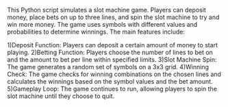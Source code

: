 This Python script simulates a slot machine game. Players can deposit money, place bets on up to three lines, and spin the slot machine to try and win more money. The game uses symbols with different values and probabilities to determine winnings. The main features include:

1)Deposit Function: Players can deposit a certain amount of money to start playing.
2)Betting Function: Players choose the number of lines to bet on and the amount to bet per line within specified limits.
3)Slot Machine Spin: The game generates a random set of symbols on a 3x3 grid.
4)Winning Check: The game checks for winning combinations on the chosen lines and calculates the winnings based on the symbol values and the bet amount.
5)Gameplay Loop: The game continues to run, allowing players to spin the slot machine until they choose to quit.